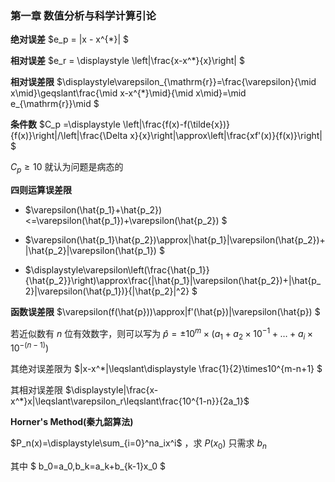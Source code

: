 ### **第一章 数值分析与科学计算引论**

**绝对误差** $e_p = |x - x^{*}| $

**相对误差** $e_r = \displaystyle \left|\frac{x-x^*}{x}\right| $

**相对误差限** $\displaystyle\varepsilon_{\mathrm{r}}=\frac{\varepsilon}{\mid x\mid}\geqslant\frac{\mid x-x^{*}\mid}{\mid x\mid}=\mid e_{\mathrm{r}}\mid $

**条件数** $C_p =\displaystyle \left|\frac{f(x)-f(\tilde{x})}{f(x)}\right|/\left|\frac{\Delta x}{x}\right|\approx\left|\frac{xf'(x)}{f(x)}\right|  $

$C_p\geqslant 10$ 就认为问题是病态的

**四则运算误差限**

- $\varepsilon(\hat{p_1}+\hat{p_2})<=\varepsilon(\hat{p_1})+\varepsilon(\hat{p_2}) $

- $\varepsilon(\hat{p_1}\hat{p_2})\approx|\hat{p_1}|\varepsilon(\hat{p_2})+|\hat{p_2}|\varepsilon(\hat{p_1}) $

- $\displaystyle\varepsilon\left(\frac{\hat{p_1}}{\hat{p_2}}\right)\approx\frac{|\hat{p_1}|\varepsilon(\hat{p_2})+|\hat{p_2}|\varepsilon(\hat{p_1})}{|\hat{p_2}|^2} $

**函数误差限** $\varepsilon(f(\hat{p}))\approx|f'(\hat{p})|\varepsilon(\hat{p}) $

若近似数有 $n$ 位有效数字，则可以写为 $\hat{p}=\pm10^m\times(a_1+a_2\times10^{-1}+\ldots+a_i\times10^{-(n-1)})$ 

其绝对误差限为 $|x-x^*|\leqslant\displaystyle \frac{1}{2}\times10^{m-n+1} $

其相对误差限 $\displaystyle|\frac{x-x^*}x|\leqslant\varepsilon_r\leqslant\frac{10^{1-n}}{2a_1}$

**Horner's Method(秦九韶算法)**

$P_n(x)=\displaystyle\sum_{i=0}^na_ix^i$ ，求 $P(x_0)$ 只需求 $b_n$ 

其中 $ b_0=a_0,b_k=a_k+b_{k-1}x_0 $

